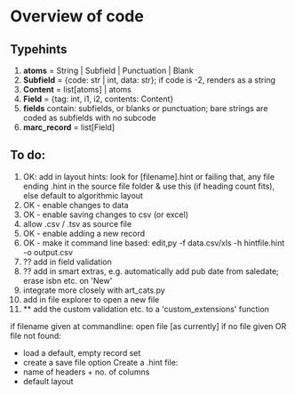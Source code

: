 # Overview of code

## Typehints

1. **atoms** = String | Subfield | Punctuation | Blank
2. **Subfield** = {code: str | int, data: str}; if code is -2, renders as a string
3. **Content** = list[atoms] | atoms
4. **Field** = {tag: int, i1, i2, contents: Content}
5. **fields** contain: subfields, or blanks or punctuation; bare strings are coded as subfields with no subcode
6. **marc_record** = list[Field]

## To do:
1. OK: add in layout hints: look for [filename].hint or failing that, any file ending .hint in the source file folder & use this (if heading count fits), else default to algorithmic layout
2. OK - enable changes to data
3. OK - enable saving changes to csv (or excel)
4. allow .csv / .tsv as source file
5. OK - enable adding a new record
5. OK - make it command line based: edit,py -f data.csv/xls -h hintfile.hint -o output.csv
6. ?? add in field validation
7. ?? add in smart extras, e.g. automatically add pub date from saledate; erase isbn etc. on 'New'
8. integrate more closely with art_cats.py
9. add in file explorer to open a new file
10. ** add the custom validation etc. to a 'custom_extensions' function

if filename given at commandline:
  open file [as currently]
if no file given OR file not found:
  - load a default, empty record set
  - create a save file option
Create a .hint file:
  - name of headers + no. of columns
  - default layout




